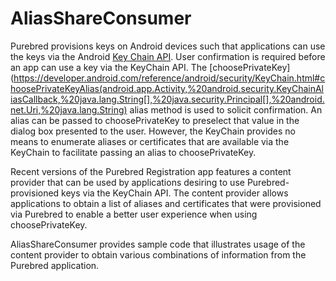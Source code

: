 # AliasShareConsumer

Purebred provisions keys on Android devices such that applications can use the keys via the Android [Key Chain API](https://developer.android.com/reference/android/security/KeyChain). User confirmation is required before an app can use a key via the KeyChain API. The [choosePrivateKey](https://developer.android.com/reference/android/security/KeyChain.html#choosePrivateKeyAlias(android.app.Activity,%20android.security.KeyChainAliasCallback,%20java.lang.String[],%20java.security.Principal[],%20android.net.Uri,%20java.lang.String) alias method is used to solicit confirmation. An alias can be passed to choosePrivateKey to preselect that value in the dialog box presented to the user. However, the KeyChain provides no means to enumerate aliases or certificates that are available via the KeyChain to facilitate passing an alias to choosePrivateKey. 

Recent versions of the Purebred Registration app features a content provider that can be used by applications desiring to use Purebred-provisioned keys via the KeyChain API. The content provider allows applications to obtain a list of aliases and certificates that were provisioned via Purebred to enable a better user experience when using choosePrivateKey.

AliasShareConsumer provides sample code that illustrates usage of the content provider to obtain various combinations of information from the Purebred application. 

